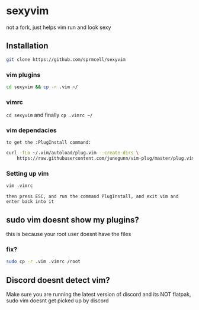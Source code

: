 # sexyvim
not a fork, just helps vim run and look sexy

## Installation

```sh
git clone https://github.com/sprmcell/sexyvim
```

### vim plugins

```sh
cd sexyvim && cp -r .vim ~/
```

### vimrc

`cd sexyvim` and finally `cp .vimrc ~/`

### vim dependacies

`to get the :PlugInstall command:`
```sh
curl -fLo ~/.vim/autoload/plug.vim --create-dirs \
    https://raw.githubusercontent.com/junegunn/vim-plug/master/plug.vim
```

### Setting up vim

```sh
vim .vimrc
```

`then press ESC, and run the command PlugInstall, and exit vim and enter back into it`

## sudo vim doesnt show my plugins?

this is because your root user doesnt have the files

### fix?

```sh
sudo cp -r .vim .vimrc /root
```

## Discord doesnt detect vim?

Make sure you are running the latest version of discord and its NOT flatpak, sudo vim doesnt get picked up by discord
